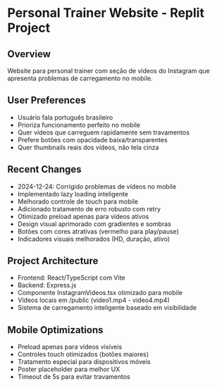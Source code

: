 # Personal Trainer Website - Replit Project

## Overview
Website para personal trainer com seção de vídeos do Instagram que apresenta problemas de carregamento no mobile.

## User Preferences
- Usuário fala português brasileiro
- Prioriza funcionamento perfeito no mobile
- Quer vídeos que carreguem rapidamente sem travamentos
- Prefere botões com opacidade baixa/transparentes
- Quer thumbnails reais dos vídeos, não tela cinza

## Recent Changes
- 2024-12-24: Corrigido problemas de vídeos no mobile
- Implementado lazy loading inteligente
- Melhorado controle de touch para mobile
- Adicionado tratamento de erro robusto com retry
- Otimizado preload apenas para vídeos ativos
- Design visual aprimorado com gradientes e sombras
- Botões com cores atrativas (vermelho para play/pause)
- Indicadores visuais melhorados (HD, duração, ativo)

## Project Architecture  
- Frontend: React/TypeScript com Vite
- Backend: Express.js
- Componente InstagramVideos.tsx otimizado para mobile
- Vídeos locais em /public (video1.mp4 - video4.mp4)
- Sistema de carregamento inteligente baseado em visibilidade

## Mobile Optimizations
- Preload apenas para vídeos visíveis
- Controles touch otimizados (botões maiores)
- Tratamento especial para dispositivos móveis
- Poster placeholder para melhor UX
- Timeout de 5s para evitar travamentos
